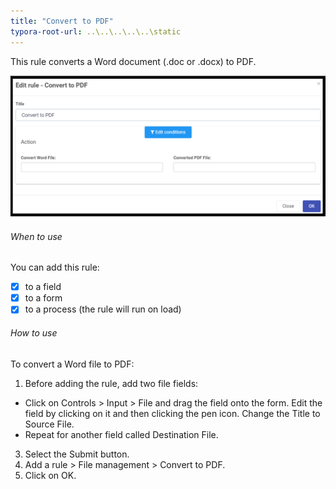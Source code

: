 ```yaml
---
title: "Convert to PDF"
typora-root-url: ..\..\..\..\..\static
---
```


This rule converts a Word document (.doc or .docx) to PDF.	

![convert to pdf rule dialog](/images/converttopdf.png)

###### When to use 
You can add this rule:
- [x] to a field
- [x] to a form 
- [x] to a process (the rule will run on load)

###### How to use
To convert a Word file to PDF:
1. Before adding the rule, add two file fields: 
- Click on Controls > Input > File and drag the field onto the form. Edit the field by clicking on it and then clicking the pen icon. Change the Title to Source File. 
- Repeat for another field called Destination File.
3. Select the Submit button.
4. Add a rule > File management > Convert to PDF.
7. Click on OK. 

